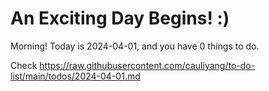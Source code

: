 # An Exciting Day Begins! :)

Morning! Today is 2024-04-01, and you have 0 things to do.

Check https://raw.githubusercontent.com/cauliyang/to-do-list/main/todos/2024-04-01.md